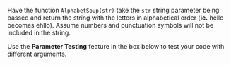 Have the function ```AlphabetSoup(str)``` take the ```str``` string parameter being passed and return the string with the letters in alphabetical order (**ie.** hello becomes ehllo). Assume numbers and punctuation symbols will not be included in the string.

Use the **Parameter Testing** feature in the box below to test your code with different arguments.
